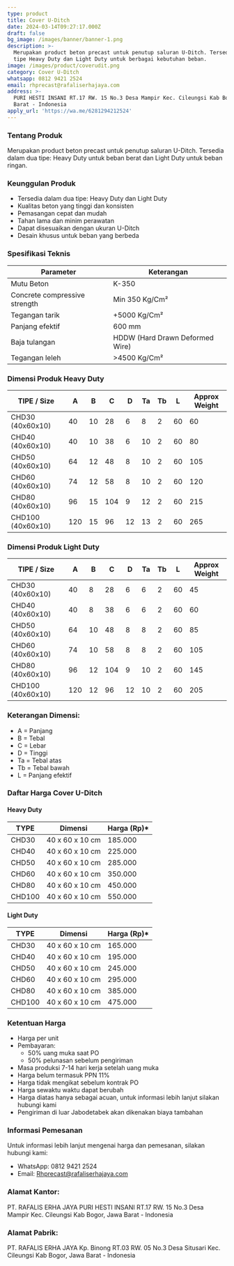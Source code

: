 ```yaml
---
type: product
title: Cover U-Ditch
date: 2024-03-14T09:27:17.000Z
draft: false
bg_image: /images/banner/banner-1.png
description: >-
  Merupakan product beton precast untuk penutup saluran U-Ditch. Tersedia dalam
  tipe Heavy Duty dan Light Duty untuk berbagai kebutuhan beban.
image: /images/product/coverudit.png
category: Cover U-Ditch
whatsapp: 0812 9421 2524
email: rhprecast@rafaliserhajaya.com
address: >-
  PURI HESTI INSANI RT.17 RW. 15 No.3 Desa Mampir Kec. Cileungsi Kab Bogor, Jawa
  Barat - Indonesia
apply_url: 'https://wa.me/6281294212524'
---
```


### Tentang Produk

Merupakan product beton precast untuk penutup saluran U-Ditch. Tersedia dalam dua tipe: Heavy Duty untuk beban berat dan Light Duty untuk beban ringan.

### Keunggulan Produk

* Tersedia dalam dua tipe: Heavy Duty dan Light Duty
* Kualitas beton yang tinggi dan konsisten
* Pemasangan cepat dan mudah
* Tahan lama dan minim perawatan
* Dapat disesuaikan dengan ukuran U-Ditch
* Desain khusus untuk beban yang berbeda

### Spesifikasi Teknis

| Parameter                     | Keterangan                      |
| ----------------------------- | ------------------------------- |
| Mutu Beton                    | K-350                           |
| Concrete compressive strength | Min 350 Kg/Cm²                  |
| Tegangan tarik                | +5000 Kg/Cm²                    |
| Panjang efektif               | 600 mm                          |
| Baja tulangan                 | HDDW (Hard Drawn Deformed Wire) |
| Tegangan leleh                | >4500 Kg/Cm²                    |

### Dimensi Produk Heavy Duty

| TIPE / Size       | A   | B  | C   | D  | Ta | Tb | L  | Approx Weight |
| ----------------- | --- | -- | --- | -- | -- | -- | -- | ------------- |
| CHD30 (40x60x10)  | 40  | 10 | 28  | 6  | 8  | 2  | 60 | 60            |
| CHD40 (40x60x10)  | 40  | 10 | 38  | 6  | 10 | 2  | 60 | 80            |
| CHD50 (40x60x10)  | 64  | 12 | 48  | 8  | 10 | 2  | 60 | 105           |
| CHD60 (40x60x10)  | 74  | 12 | 58  | 8  | 10 | 2  | 60 | 120           |
| CHD80 (40x60x10)  | 96  | 15 | 104 | 9  | 12 | 2  | 60 | 215           |
| CHD100 (40x60x10) | 120 | 15 | 96  | 12 | 13 | 2  | 60 | 265           |

### Dimensi Produk Light Duty

| TIPE / Size       | A   | B  | C   | D  | Ta | Tb | L  | Approx Weight |
| ----------------- | --- | -- | --- | -- | -- | -- | -- | ------------- |
| CHD30 (40x60x10)  | 40  | 8  | 28  | 6  | 6  | 2  | 60 | 45            |
| CHD40 (40x60x10)  | 40  | 8  | 38  | 6  | 6  | 2  | 60 | 60            |
| CHD50 (40x60x10)  | 64  | 10 | 48  | 8  | 8  | 2  | 60 | 85            |
| CHD60 (40x60x10)  | 74  | 10 | 58  | 8  | 8  | 2  | 60 | 105           |
| CHD80 (40x60x10)  | 96  | 12 | 104 | 9  | 10 | 2  | 60 | 145           |
| CHD100 (40x60x10) | 120 | 12 | 96  | 12 | 10 | 2  | 60 | 205           |

### Keterangan Dimensi:

* A = Panjang
* B = Tebal
* C = Lebar
* D = Tinggi
* Ta = Tebal atas
* Tb = Tebal bawah
* L = Panjang efektif

### Daftar Harga Cover U-Ditch

#### Heavy Duty

| TYPE   | Dimensi         | Harga (Rp)\* |
| ------ | --------------- | ------------ |
| CHD30  | 40 x 60 x 10 cm | 185.000      |
| CHD40  | 40 x 60 x 10 cm | 225.000      |
| CHD50  | 40 x 60 x 10 cm | 285.000      |
| CHD60  | 40 x 60 x 10 cm | 350.000      |
| CHD80  | 40 x 60 x 10 cm | 450.000      |
| CHD100 | 40 x 60 x 10 cm | 550.000      |

#### Light Duty

| TYPE   | Dimensi         | Harga (Rp)\* |
| ------ | --------------- | ------------ |
| CHD30  | 40 x 60 x 10 cm | 165.000      |
| CHD40  | 40 x 60 x 10 cm | 195.000      |
| CHD50  | 40 x 60 x 10 cm | 245.000      |
| CHD60  | 40 x 60 x 10 cm | 295.000      |
| CHD80  | 40 x 60 x 10 cm | 385.000      |
| CHD100 | 40 x 60 x 10 cm | 475.000      |

### Ketentuan Harga

* Harga per unit
* Pembayaran:
  * 50% uang muka saat PO
  * 50% pelunasan sebelum pengiriman
* Masa produksi 7-14 hari kerja setelah uang muka
* Harga belum termasuk PPN 11%
* Harga tidak mengikat sebelum kontrak PO
* Harga sewaktu waktu dapat berubah
* Harga diatas hanya sebagai acuan, untuk informasi lebih lanjut silakan hubungi kami
* Pengiriman di luar Jabodetabek akan dikenakan biaya tambahan

### Informasi Pemesanan

Untuk informasi lebih lanjut mengenai harga dan pemesanan, silakan hubungi kami:

* WhatsApp: 0812 9421 2524
* Email: [Rhprecast@rafaliserhajaya.com](mailto:Rhprecast@rafaliserhajaya.com)

### Alamat Kantor:

PT. RAFALIS ERHA JAYA
PURI HESTI INSANI
RT.17 RW. 15 No.3 Desa Mampir Kec. Cileungsi
Kab Bogor, Jawa Barat - Indonesia

### Alamat Pabrik:

PT. RAFALIS ERHA JAYA
Kp. Binong
RT.03 RW. 05 No.3 Desa Situsari Kec. Cileungsi
Kab Bogor, Jawa Barat - Indonesia
